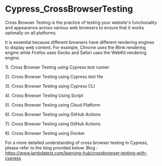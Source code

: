 # Cypress_CrossBrowserTesting

Cross Browser Testing is the practice of testing your website's functionality and appearance across various web browsers to ensure that it works optimally on all platforms.

It is essential because different browsers have different rendering engines to display web content. For example, Chrome uses the Blink rendering engine while Firefox uses Gecko and Safari uses the WebKit rendering engine.



1). Cross Browser Testing using Cypress test runner

2). Cross Browser Testing using Cypress test file

3). Cross Browser Testing using Cypress CLI

4). Cross Browser Testing Using Script

5). Cross Browser Testing using Cloud Platform

6). Cross Browser Testing using GitHub Actions

7). Cross Browser Testing using GitHub Actions

8). Cross Browser Testing using Docker

For a more detailed understanding of cross browser
testing in Cypress, please refer to the blog provided below.
Blog : https://www.lambdatest.com/learning-hub/crossbrowser-testing-with-cypress
